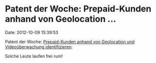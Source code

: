 Patent der Woche: Prepaid-Kunden anhand von Geolocation \...
============================================================

Date: 2012-10-09 15:39:53

Patent der Woche: [Prepaid-Kunden anhand von Geolocation und
Videoüberwachung
identifizieren](http://www.freepatentsonline.com/y2012/0249787.html).

Solche Leute laufen frei rum!
